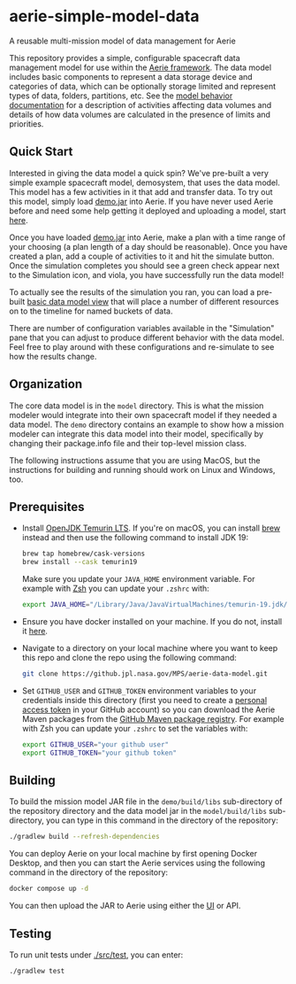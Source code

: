 # aerie-simple-model-data
A reusable multi-mission model of data management for Aerie

This repository provides a simple, configurable spacecraft data management model for use within the [Aerie framework](https://github.com/NASA-AMMOS/aerie). The data model includes basic components to represent a data storage device and categories of data, which can be optionally storage limited and represent types of data, folders, partitions, etc.
See the [model behavior documentation](docs/ModelBehaviorDescription.md) for a description of activities affecting data
volumes and details of how data volumes are calculated in the presence of limits and priorities.

## Quick Start

Interested in giving the data model a quick spin? We've pre-built a very simple example spacecraft model, demosystem, that uses the data model. This model has a few activities in it that add and transfer data. To try out this model, simply load [demo.jar](demo.jar) into Aerie. If you have never used Aerie before and need some help getting it deployed and uploading a model, start [here](https://nasa-ammos.github.io/aerie-docs/introduction/#fast-track).

Once you have loaded [demo.jar](demo.jar) into Aerie, make a plan with a time range of your choosing (a plan length of a day should be reasonable). Once you have created a plan, add a couple of activities to it and hit the simulate button. Once the simulation completes you should see a green check appear next to the Simulation icon, and viola, you have successfully run the data model!

To actually see the results of the simulation you ran, you can load a pre-built [basic data model view](DataModelBasicView.json) that will place a number of different resources on to the timeline for named buckets of data.

There are number of configuration variables available in the "Simulation" pane that you can adjust to produce different behavior with the data model. Feel free to play around with these configurations and re-simulate to see how the results change.

## Organization

The core data model is in the `model` directory.  This is what the mission modeler would integrate into their own spacecraft model if they needed a data model. The `demo` directory contains an example to show how a mission modeler can integrate this data model into their model, specifically by changing their package.info file and their top-level mission class.

The following instructions assume that you are using MacOS, but the instructions for building and running should work on Linux and Windows, too.
## Prerequisites

- Install [OpenJDK Temurin LTS](https://adoptium.net/temurin/releases/?version=19). If you're on macOS, you can install [brew](https://brew.sh/) instead and then use the following command to install JDK 19:

  ```sh
  brew tap homebrew/cask-versions
  brew install --cask temurin19
  ```

  Make sure you update your `JAVA_HOME` environment variable. For example with [Zsh](https://www.zsh.org/) you can update your `.zshrc` with:

  ```sh
  export JAVA_HOME="/Library/Java/JavaVirtualMachines/temurin-19.jdk/Contents/Home"
  ```

- Ensure you have docker installed on your machine. If you do not, install it [here](https://docs.docker.com/desktop/).

- Navigate to a directory on your local machine where you want to keep this repo and clone the repo using the following command:

  ```sh
  git clone https://github.jpl.nasa.gov/MPS/aerie-data-model.git
  ```

- Set `GITHUB_USER` and `GITHUB_TOKEN` environment variables to your credentials inside this directory (first you need to create a [personal access token](https://docs.github.com/en/authentication/keeping-your-account-and-data-secure/managing-your-personal-access-tokens#creating-a-personal-access-token-classic) in your GitHub account) so you can download the Aerie Maven packages from the [GitHub Maven package registry](https://docs.github.com/en/packages/working-with-a-github-packages-registry/working-with-the-apache-maven-registry). For example with Zsh you can update your `.zshrc` to set the variables with:

  ```sh
  export GITHUB_USER="your github user"
  export GITHUB_TOKEN="your github token"
  ```

## Building

To build the mission model JAR file in the `demo/build/libs` sub-directory of the repository directory and the data model jar in the `model/build/libs` sub-directory, you can type in this command in the directory of the repository:

```sh
./gradlew build --refresh-dependencies
```

You can deploy Aerie on your local machine by first opening Docker Desktop, and then you can start the Aerie services using the following command in the directory of the repository:

```sh
docker compose up -d
```

You can then upload the JAR to Aerie using either the [UI](http://localhost/) or API.

## Testing

To run unit tests under [./src/test](./src/test), you can enter:

```sh
./gradlew test
```

